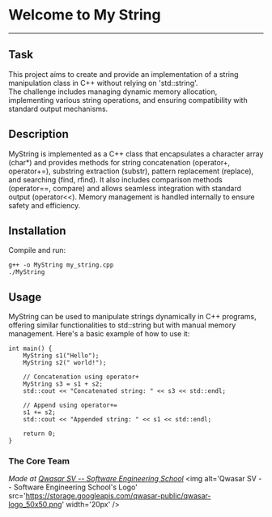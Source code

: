 # Welcome to My String
***

## Task
This project aims to create and provide an implementation of a string manipulation class in C++ without relying on 'std::string'. <br>
The challenge includes managing dynamic memory allocation, implementing various string operations, and ensuring compatibility with standard output mechanisms.

## Description
MyString is implemented as a C++ class that encapsulates a character array (char*) and provides methods for string concatenation (operator+, operator+=), substring extraction (substr), pattern replacement (replace), and searching (find, rfind). It also includes comparison methods (operator==, compare) and allows seamless integration with standard output (operator<<). Memory management is handled internally to ensure safety and efficiency.

## Installation
Compile and run:
```
g++ -o MyString my_string.cpp
./MyString
```

## Usage
MyString can be used to manipulate strings dynamically in C++ programs, offering similar functionalities to std::string but with manual memory management. Here's a basic example of how to use it:

```
int main() {
    MyString s1("Hello");
    MyString s2(" world!");

    // Concatenation using operator+
    MyString s3 = s1 + s2;
    std::cout << "Concatenated string: " << s3 << std::endl;

    // Append using operator+=
    s1 += s2;
    std::cout << "Appended string: " << s1 << std::endl;

    return 0;
}
```

### The Core Team


<span><i>Made at <a href='https://qwasar.io'>Qwasar SV -- Software Engineering School</a></i></span>
<span><img alt='Qwasar SV -- Software Engineering School's Logo' src='https://storage.googleapis.com/qwasar-public/qwasar-logo_50x50.png' width='20px' /></span>
